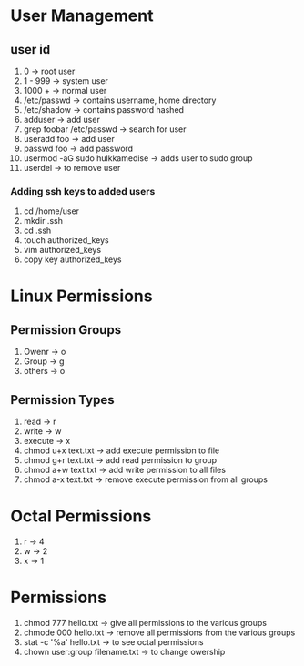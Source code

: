 # User Management

## user id

1. 0 -> root user
2. 1 - 999 -> system user
3. 1000 + -> normal user
4. /etc/passwd -> contains username, home directory
5. /etc/shadow -> contains password hashed
6. adduser -> add user 
7. grep foobar /etc/passwd -> search for user
8. useradd foo -> add user
9. passwd foo -> add password
10. usermod -aG sudo hulkkamedise -> adds user to sudo group
11. userdel -> to remove user

### Adding ssh keys to added users

1. cd /home/user
2. mkdir .ssh
3. cd .ssh
4. touch authorized_keys
5. vim authorized_keys
6. copy key authorized_keys


# Linux Permissions

## Permission Groups

1. Owenr -> o
2. Group -> g
3. others -> o

## Permission Types

1. read -> r
2. write -> w
3. execute -> x
4. chmod u+x text.txt -> add execute permission to file
5. chmod g+r text.txt -> add read permission to group
6. chmod a+w text.txt -> add write permission to all files
7. chmod a-x text.txt -> remove execute permission from all groups

# Octal Permissions
 
1. r -> 4
2. w -> 2
3. x -> 1

# Permissions

1. chmod 777 hello.txt -> give all permissions to the various groups
2. chmode 000 hello.txt -> remove all permissions from the various groups
3. stat -c '%a' hello.txt -> to see octal permissions
4. chown user:group filename.txt -> to change owership